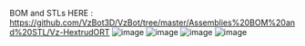BOM and STLs HERE : https://github.com/VzBot3D/VzBot/tree/master/Assemblies%20BOM%20and%20STL/Vz-HextrudORT
![image](https://user-images.githubusercontent.com/37383368/157893514-93b4ef1c-9462-437e-b5d0-2bd9ef2729dc.png)
![image](https://user-images.githubusercontent.com/37383368/157893572-69633b68-79ed-47e0-9a96-a3db67acf5de.png)
![image](https://user-images.githubusercontent.com/37383368/146016436-1e0173d9-1f4b-4490-a1b4-e32b7073eb52.png)
![image](https://user-images.githubusercontent.com/37383368/146016408-cc00f829-721e-4974-a4f7-c0baffd89d8b.png)

